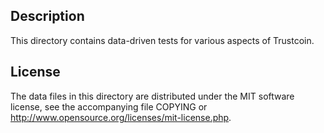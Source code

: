 Description
------------

This directory contains data-driven tests for various aspects of Trustcoin.

License
--------

The data files in this directory are distributed under the MIT software
license, see the accompanying file COPYING or
http://www.opensource.org/licenses/mit-license.php.

